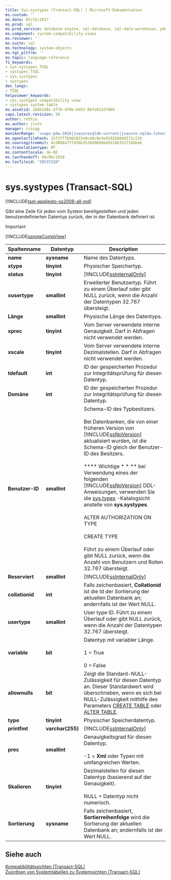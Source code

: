 ```yaml
---
title: Sys.systypes (Transact-SQL) | Microsoft-Dokumentation
ms.custom: ''
ms.date: 03/15/2017
ms.prod: sql
ms.prod_service: database-engine, sql-database, sql-data-warehouse, pdw
ms.component: system-compatibility-views
ms.reviewer: ''
ms.suite: sql
ms.technology: system-objects
ms.tgt_pltfrm: ''
ms.topic: language-reference
f1_keywords:
- sys.systypes_TSQL
- systypes_TSQL
- sys.systypes
- systypes
dev_langs:
- TSQL
helpviewer_keywords:
- sys.systypes compatibility view
- systypes system table
ms.assetid: 1b0b1d0c-5f7b-470b-bd52-8bfa922d7889
caps.latest.revision: 50
author: rothja
ms.author: jroth
manager: craigg
monikerRange: '>=aps-pdw-2016||=azuresqldb-current||=azure-sqldw-latest||>=sql-server-2016||=sqlallproducts-allversions||>=sql-server-linux-2017'
ms.openlocfilehash: 32f3ff7bb65822e0ce0c8e3e9192b88dd572c22b
ms.sourcegitcommit: 4cd008a77f456b35204989bbdd31db352716bbe6
ms.translationtype: MT
ms.contentlocale: de-DE
ms.lasthandoff: 08/06/2018
ms.locfileid: "39537220"
---
```

# <a name="syssystypes-transact-sql"></a>sys.systypes (Transact-SQL)
[!INCLUDE[tsql-appliesto-ss2008-all-md](../../includes/tsql-appliesto-ss2008-all-md.md)]

  Gibt eine Zeile für jeden vom System bereitgestellten und jeden benutzerdefinierten Datentyp zurück, der in der Datenbank definiert ist.  
  
> [!IMPORTANT]  
>  [!INCLUDE[ssnoteCompView](../../includes/ssnotecompview-md.md)]  
  
|Spaltenname|Datentyp|Description|  
|-----------------|---------------|-----------------|  
|**name**|**sysname**|Name des Datentyps.|  
|**xtype**|**tinyint**|Physischer Speichertyp.|  
|**status**|**tinyint**|[!INCLUDE[ssInternalOnly](../../includes/ssinternalonly-md.md)]|  
|**xusertype**|**smallint**|Erweiterter Benutzertyp. Führt zu einem Überlauf oder gibt NULL zurück, wenn die Anzahl der Datentypen 32.767 übersteigt.|  
|**Länge**|**smallint**|Physische Länge des Datentyps.|  
|**xprec**|**tinyint**|Vom Server verwendete interne Genauigkeit. Darf in Abfragen nicht verwendet werden.|  
|**xscale**|**tinyint**|Vom Server verwendete interne Dezimalstellen. Darf in Abfragen nicht verwendet werden.|  
|**tdefault**|**int**|ID der gespeicherten Prozedur zur Integritätsprüfung für diesen Datentyp.|  
|**Domäne**|**int**|ID der gespeicherten Prozedur zur Integritätsprüfung für diesen Datentyp.|  
|**Benutzer-ID**|**smallint**|Schema-ID des Typbesitzers.<br /><br /> Bei Datenbanken, die von einer früheren Version von [!INCLUDE[ssNoVersion](../../includes/ssnoversion-md.md)] aktualisiert wurden, ist die Schema-ID gleich der Benutzer-ID des Besitzers.<br /><br /> **\*\* Wichtige \* \* ** bei Verwendung eines der folgenden [!INCLUDE[ssNoVersion](../../includes/ssnoversion-md.md)] DDL-Anweisungen, verwenden Sie die [sys.types](../../relational-databases/system-catalog-views/sys-types-transact-sql.md) -Katalogsicht anstelle von **sys.systypes**.<br /><br /> ALTER AUTHORIZATION ON TYPE<br /><br /> CREATE TYPE<br /><br /> Führt zu einem Überlauf oder gibt NULL zurück, wenn die Anzahl von Benutzern und Rollen 32.767 übersteigt.|  
|**Reserviert**|**smallint**|[!INCLUDE[ssInternalOnly](../../includes/ssinternalonly-md.md)]|  
|**collationid**|**int**|Falls zeichenbasiert, **Collationid** ist die Id der Sortierung der aktuellen Datenbank an; andernfalls ist der Wert NULL.|  
|**usertype**|**smallint**|User type ID. Führt zu einem Überlauf oder gibt NULL zurück, wenn die Anzahl der Datentypen 32.767 übersteigt.|  
|**variable**|**bit**|Datentyp mit variabler Länge.<br /><br /> 1 = True<br /><br /> 0 = False|  
|**allownulls**|**bit**|Zeigt die Standard-NULL-Zulässigkeit für diesen Datentyp an. Dieser Standardwert wird überschrieben, wenn es sich bei NULL-Zulässigkeit mithilfe des Parameters [CREATE TABLE](../../t-sql/statements/create-table-transact-sql.md) oder [ALTER TABLE](../../t-sql/statements/alter-table-transact-sql.md).|  
|**type**|**tinyint**|Physischer Speicherdatentyp.|  
|**printfmt**|**varchar(255)**|[!INCLUDE[ssInternalOnly](../../includes/ssinternalonly-md.md)]|  
|**prec**|**smallint**|Genauigkeitsgrad für diesen Datentyp.<br /><br /> -1 = **Xml** oder Typen mit umfangreichen Werten.|  
|**Skalieren**|**tinyint**|Dezimalstellen für diesen Datentyp (basierend auf der Genauigkeit).<br /><br /> NULL = Datentyp nicht numerisch.|  
|**Sortierung**|**sysname**|Falls zeichenbasiert, **Sortierreihenfolge** wird die Sortierung der aktuellen Datenbank an; andernfalls ist der Wert NULL.|  
  
## <a name="see-also"></a>Siehe auch  
 [Kompatibilitätssichten &#40;Transact-SQL&#41;](~/relational-databases/system-compatibility-views/system-compatibility-views-transact-sql.md)   
 [Zuordnen von Systemtabellen zu Systemsichten &#40;Transact-SQL&#41;](../../relational-databases/system-tables/mapping-system-tables-to-system-views-transact-sql.md)  
  
  
